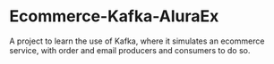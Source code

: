 # Ecommerce-Kafka-AluraEx
A project to learn the use of Kafka, where it simulates an ecommerce service, with order and email producers and consumers to do so.
